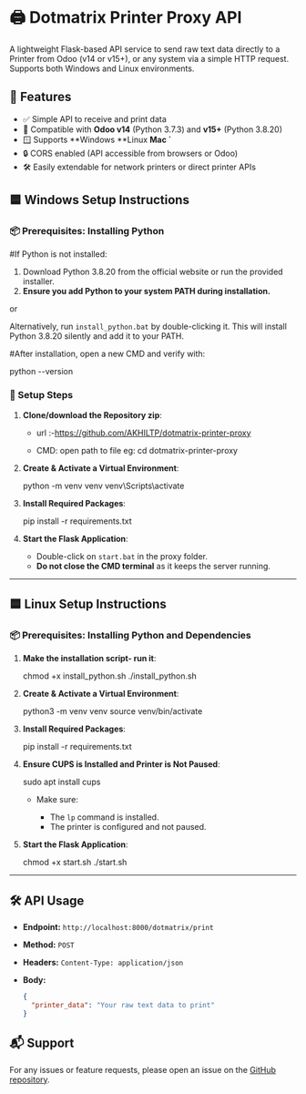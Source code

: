 # 🖨️ Dotmatrix Printer Proxy API

A lightweight Flask-based API service to send raw text data directly to a Printer from Odoo (v14 or v15+), or any system via a simple HTTP request. Supports both Windows and Linux environments.

## 🚀 Features

* ✅ Simple API to receive and print data
* 🧾 Compatible with **Odoo v14** (Python 3.7.3) and **v15+** (Python 3.8.20)
* 🪟 Supports **Windows **Linux **Mac `**
* 🔒 CORS enabled (API accessible from browsers or Odoo)
* 🛠️ Easily extendable for network printers or direct printer APIs


## 🟦 Windows Setup Instructions

### 📦 Prerequisites: Installing Python

#If Python is not installed:

1. Download Python 3.8.20 from the official website or run the provided installer.
2. **Ensure you add Python to your system PATH during installation.**

or

Alternatively, run `install_python.bat` by double-clicking it. This will install Python 3.8.20 silently and add it to your PATH.

#After installation, open a new CMD and verify with:

python --version


### 📁 Setup Steps

1. **Clone/download the Repository zip**:
   -  url :-https://github.com/AKHILTP/dotmatrix-printer-proxy

   -  CMD: open path to file
      eg: cd dotmatrix-printer-proxy


2. **Create & Activate a Virtual Environment**:

      python -m venv venv
      venv\Scripts\activate

3. **Install Required Packages**:

      pip install -r requirements.txt

4. **Start the Flask Application**:

      * Double-click on `start.bat` in the proxy folder.
      * **Do not close the CMD terminal** as it keeps the server running.

---------------

## 🟦 Linux Setup Instructions

### 📦 Prerequisites: Installing Python and Dependencies

1. **Make the installation script- run it**:

   chmod +x install_python.sh
   ./install_python.sh

2. **Create & Activate a Virtual Environment**:

   python3 -m venv venv
   source venv/bin/activate

3. **Install Required Packages**:

   pip install -r requirements.txt


4. **Ensure CUPS is Installed and Printer is Not Paused**:

   sudo apt install cups

   * Make sure:

     * The `lp` command is installed.
     * The printer is configured and not paused.

5. **Start the Flask Application**:

   chmod +x start.sh
   ./start.sh

--------------
## 🛠️ API Usage

* **Endpoint:** `http://localhost:8000/dotmatrix/print`

* **Method:** `POST`

* **Headers:** `Content-Type: application/json`

* **Body:**

  ```json
  {
    "printer_data": "Your raw text data to print"
  }
  ```

## 📬 Support

For any issues or feature requests, please open an issue on the [GitHub repository](https://github.com/AKHILTP/dotmatrix-printer-proxy/issues).